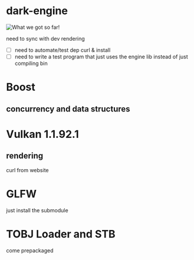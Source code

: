 # dark-engine

![What we got so far!](https://i.imgur.com/hFDuzqr.png)

need to sync with dev rendering

 - [ ] need to automate/test dep curl & install
 - [ ] need to write a test program that just uses the engine lib instead of just compiling bin

# Boost
## concurrency and data structures

# Vulkan 1.1.92.1
## rendering
curl from website

# GLFW
just install the submodule

# TOBJ Loader and STB
come prepackaged

